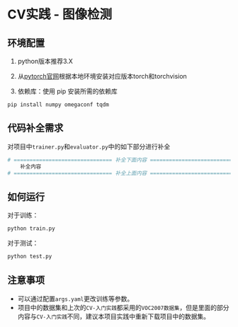 # CV实践 - 图像检测
## 环境配置
1. python版本推荐3.X

2. 从[pytorch官网](https://pytorch.org/)根据本地环境安装对应版本torch和torchvision

3. 依赖库：使用 pip 安装所需的依赖库
```
pip install numpy omegaconf tqdm 
```

## 代码补全需求
对项目中`trainer.py`和`evaluator.py`中的如下部分进行补全
```python
# =============================== 补全下面内容 ===============================
    补全内容
# =============================== 补全上面内容 ===============================
```

## 如何运行
对于训练：
```bash
python train.py
```
对于测试：
```bash
python test.py
```

## 注意事项
- 可以通过配置`args.yaml`更改训练等参数。
- 项目中的数据集和上次的`CV-入门实践`都采用的`VOC2007数据集`，但是里面的部分内容与`CV-入门实践`不同，建议本项目实践中重新下载项目中的数据集。
